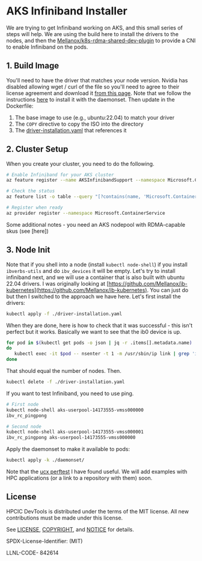 # AKS Infiniband Installer

We are trying to get Infiniband working on AKS, and this small series of steps will help.
We are using the build here to install the drivers to the nodes, and then the [Mellanox/k8s-rdma-shared-dev-plugin](https://github.com/Mellanox/k8s-rdma-shared-dev-plugin/tree/master/deployment/k8s) to provide a CNI to enable Infiniband on the pods.

## 1. Build Image

You'll need to have the driver that matches your node version. Nvidia has disabled allowing wget / curl of the file so you'll need to agree to their license agreement and download it [from this page](https://network.nvidia.com/products/infiniband-drivers/linux/mlnx_ofed/). Note that we follow the instructions [here](https://docs.nvidia.com/networking/display/mlnxofedv461000/installing+mellanox+ofed) to install it with the daemonset. Then update in the Dockerfile:

1. The base image to use (e.g., ubuntu:22.04) to match your driver
2. The `COPY` directive to copy the ISO into the directory
3. The [driver-installation.yaml](driver-installation.yaml) that references it

## 2. Cluster Setup

When you create your cluster, you need to do the following.

```bash
# Enable Infiniband for your AKS cluster 
az feature register --name AKSInfinibandSupport --namespace Microsoft.ContainerService

# Check the status
az feature list -o table --query "[?contains(name, 'Microsoft.ContainerService/AKSInfinibandSupport')].{Name:name,State:properties.state}"

# Register when ready
az provider register --namespace Microsoft.ContainerService
```

Some additional notes - you need an AKS nodepool with RDMA-capable skus (see [here])

## 3. Node Init

Note that if you shell into a node (install `kubectl node-shell`) if you install `ibverbs-utils` and do `ibv_devices` it will be empty. Let's try to install infiniband next, and we will use a container that is also built with ubuntu 22.04 drivers. I was originally looking at [https://github.com/Mellanox/ib-kubernetes](https://github.com/Mellanox/ib-kubernetes). You can just do but then I switched to the approach we have here. Let's first install the drivers:

```bash
kubectl apply -f ./driver-installation.yaml
```

When they are done, here is how to check that it was successful - this isn't perfect but it works. Basically we want to see that the ib0 device is up.

```bash
for pod in $(kubectl get pods -o json | jq -r .items[].metadata.name)
do
   kubectl exec -it $pod -- nsenter -t 1 -m /usr/sbin/ip link | grep 'ib0:'
done
```

That should equal the number of nodes. Then.

```bash
kubectl delete -f ./driver-installation.yaml
```

If you want to test Infiniband, you need to use ping.

```bash
# First node
kubectl node-shell aks-userpool-14173555-vmss000000
ibv_rc_pingpong

# Second node
kubectl node-shell aks-userpool-14173555-vmss000001 
ibv_rc_pingpong aks-userpool-14173555-vmss000000
```

Apply the daemonset to make it available to pods:

```bash
kubectl apply -k ./daemonset/
```

Note that the [ucx perftest](https://github.com/openucx/ucx/tree/master?tab=readme-ov-file#ucx-performance-test) I have found useful.
We will add examples with HPC applications (or a link to a repository with them) soon.

## License

HPCIC DevTools is distributed under the terms of the MIT license.
All new contributions must be made under this license.

See [LICENSE](https://github.com/converged-computing/cloud-select/blob/main/LICENSE),
[COPYRIGHT](https://github.com/converged-computing/cloud-select/blob/main/COPYRIGHT), and
[NOTICE](https://github.com/converged-computing/cloud-select/blob/main/NOTICE) for details.

SPDX-License-Identifier: (MIT)

LLNL-CODE- 842614

